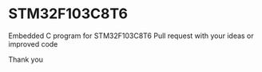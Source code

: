 # STM32F103C8T6
Embedded C program for STM32F103C8T6
Pull request with your ideas or improved code

Thank you
